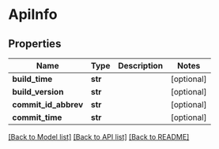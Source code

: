 # ApiInfo

## Properties
Name | Type | Description | Notes
------------ | ------------- | ------------- | -------------
**build_time** | **str** |  | [optional] 
**build_version** | **str** |  | [optional] 
**commit_id_abbrev** | **str** |  | [optional] 
**commit_time** | **str** |  | [optional] 

[[Back to Model list]](../README.md#documentation-for-models) [[Back to API list]](../README.md#documentation-for-api-endpoints) [[Back to README]](../README.md)


